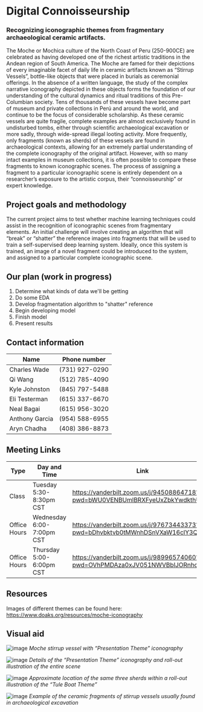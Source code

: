 # Digital Connoisseurship

### Recognizing iconographic themes from fragmentary archaeological ceramic artifacts.

The Moche or Mochica culture of the North Coast of Peru (250-900CE) are celebrated as having developed one of the richest artistic traditions in the Andean region of South America.  The Moche are famed for their depictions of every imaginable facet of daily life in ceramic artifacts known as “Stirrup Vessels”, bottle-like objects that were placed in burials as ceremonial offerings. In the absence of a written language, the study of the complex narrative iconography depicted in these objects forms the foundation of our understanding of the cultural dynamics and ritual traditions of this Pre-Columbian society. Tens of thousands of these vessels have become part of museum and private collections in Perú and around the world, and continue to be the focus of considerable scholarship. As these ceramic vessels are quite fragile, complete examples are almost exclusively found in undisturbed tombs, either through scientific archaeological excavation or more sadly, through wide-spread illegal looting activity.  More frequently, only fragments (known as sherds) of these vessels are found in archaeological contexts, allowing for an extremely partial understanding of the complete iconography of the original artifact. However, with so many intact examples in museum collections, it is often possible to compare these fragments to known iconographic scenes. The process of assigning a fragment to a particular iconographic scene is entirely dependent on a researcher’s exposure to the artistic corpus, their “connoisseurship” or expert knowledge.  

## Project goals and methodology

The current project aims to test whether machine learning techniques could assist in the recognition of iconographic scenes from fragmentary elements. An initial challenge will involve creating an algorithm that will “break” or “shatter” the reference images into fragments that will be used to train a self-supervised deep learning system. Ideally, once this system is trained, an image of a novel fragment could be introduced to the system, and assigned to a particular complete iconographic scene.

## Our plan (work in progress)

1. Determine what kinds of data we'll be getting
2. Do some EDA
3. Develop fragmentation algorithm to "shatter" reference 
4. Begin developing model
5. Finish model
6. Present results

## Contact information

| Name | Phone number |
|-------|------------|
| Charles Wade | (731) 927-0290| 
|Qi Wang | (512) 785-4090|
|Kyle Johnston | (845) 797-5488|
|Eli Testerman | (615) 337-6670|
|Neal Bagai | (615) 956-3020|
|Anthony Garcia| (954) 588-6955|
|Aryn Chadha|(408) 386-8873|

## Meeting Links

| Type | Day and Time | Link |
|------|--------------|------|
| Class | Tuesday 5:30-8:30pm CST | https://vanderbilt.zoom.us/j/94508864718?pwd=bWU0VENBUmlBRXFyeUxZbkYwdkthUT09 |
| Office Hours | Wednesday 6:00-7:00pm CST| https://vanderbilt.zoom.us/j/97673443373?pwd=bDhvbktvb0tMWnhDSnVXaW16clY3QT09 |
| Office Hours | Thursday 5:00-6:00pm CST| https://vanderbilt.zoom.us/j/98996574060?pwd=OVhPMDAza0xJV051NWVBblJORnhodz09 |

## Resources
Images of different themes can be found here: https://www.doaks.org/resources/moche-iconography 
 
## Visual aid

![image](https://user-images.githubusercontent.com/66532042/117084680-6aa04300-ad0d-11eb-88ee-0b0b8b1fff44.png)
*Moche stirrup vessel with “Presentation Theme” iconography*


![image](https://user-images.githubusercontent.com/66532042/117084693-7ab82280-ad0d-11eb-8a57-aa035954f13d.png)
*Details of the “Presentation Theme” iconography and roll-out illustration of the entire scene*


![image](https://user-images.githubusercontent.com/66532042/117084837-d71b4200-ad0d-11eb-99f0-0fe45d17519b.png)
*Approximate location of the same three sherds within a roll-out illustration of the “Tule Boat Theme”*


![image](https://user-images.githubusercontent.com/66532042/117084809-cb2f8000-ad0d-11eb-9d69-5231f5b2a2db.png)
*Example of the ceramic fragments of stirrup vessels usually found in archaeological excavation*
